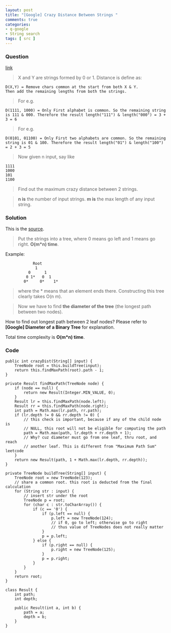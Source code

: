 ```yaml
---
layout: post
title: "[Google] Crazy Distance Between Strings "
comments: true
categories:
- q-google
- String search
tags: [ src ]
---
```


### Question 

[link](http://stackoverflow.com/questions/15061908/google-interview-find-crazy-distance-between-strings)

> X and Y are strings formed by 0 or 1. Distance is define as: 

    D(X,Y) = Remove chars common at the start from both X & Y. 
    Then add the remaining lengths from both the strings.

> For e.g.

    D(1111, 1000) = Only First alphabet is common. So the remaining string is 111 & 000. Therefore the result length("111") & length("000") = 3 + 3 = 6

> For e.g.

    D(0101, 01100) = Only First two alphabets are common. So the remaining string is 01 & 100. Therefore the result length("01") & length("100") = 2 + 3 = 5

> Now given n input, say like

    1111
    1000
    101
    1100

> Find out the maximum crazy distance between 2 strings.

> __n is__ the number of input strings. __m is__ the max length of any input string. 

### Solution

This is the [source](http://stackoverflow.com/a/15062640). 

> Put the strings into a tree, where 0 means go left and 1 means go right. __O(m*n) time__. 

Example: 

                Root
                 1
              0      1
             0 1*   0  1
            0*     0*    1*

> where the * means that an element ends there. Constructing this tree clearly takes O(n m).

> Now we have to find __the diameter of the tree__ (the longest path between two nodes). 

How to find out longest path between 2 leaf nodes? Please refer to __[Google] Diameter of a Binary Tree__ for explanation.  

Total time complexity is __O(m*n) time__.

### Code

	public int crazyDist(String[] input) {
		TreeNode root = this.buildTree(input);
		return this.findMaxPath(root).path - 1;
	}

	private Result findMaxPath(TreeNode node) {
		if (node == null) {
			return new Result(Integer.MIN_VALUE, 0);
		}
		Result lr = this.findMaxPath(node.left);
		Result rr = this.findMaxPath(node.right);
		int path = Math.max(lr.path, rr.path);
		if (lr.depth != 0 && rr.depth != 0) {
			// this check is important, because if any of the child node is
			// NULL, this root will not be eligible for computing the path
			path = Math.max(path, lr.depth + rr.depth + 1);
			// Why? cuz diameter must go from one leaf, thru root, and reach
			// another leaf. This is different from "Maximum Path Sum" leetcode
		}
		return new Result(path, 1 + Math.max(lr.depth, rr.depth));
	}

	private TreeNode buildTree(String[] input) {
		TreeNode root = new TreeNode(123);
		// share a common root. this root is deducted from the final calculation
		for (String str : input) {
			// insert str under the root
			TreeNode p = root;
			for (char c : str.toCharArray()) {
				if (c == '0') {
					if (p.left == null) {
						p.left = new TreeNode(124);
						// if 0, go to left; otherwise go to right
						// thus value of TreeNodes does not really matter
					}
					p = p.left;
				} else {
					if (p.right == null) {
						p.right = new TreeNode(125);
					}
					p = p.right;
				}
			}
		}
		return root;
	}

	class Result {
		int path;
		int depth;

		public Result(int a, int b) {
			path = a;
			depth = b;
		}
	}

